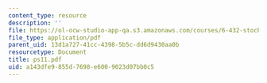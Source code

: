 ```yaml
---
content_type: resource
description: ''
file: https://ol-ocw-studio-app-qa.s3.amazonaws.com/courses/6-432-stochastic-processes-detection-and-estimation-spring-2004/a143dfe9855d7698e6009023d07bb0c5_ps11.pdf
file_type: application/pdf
parent_uid: 13d1a727-41cc-4398-5b5c-dd6d9430aa0b
resourcetype: Document
title: ps11.pdf
uid: a143dfe9-855d-7698-e600-9023d07bb0c5
---
```

